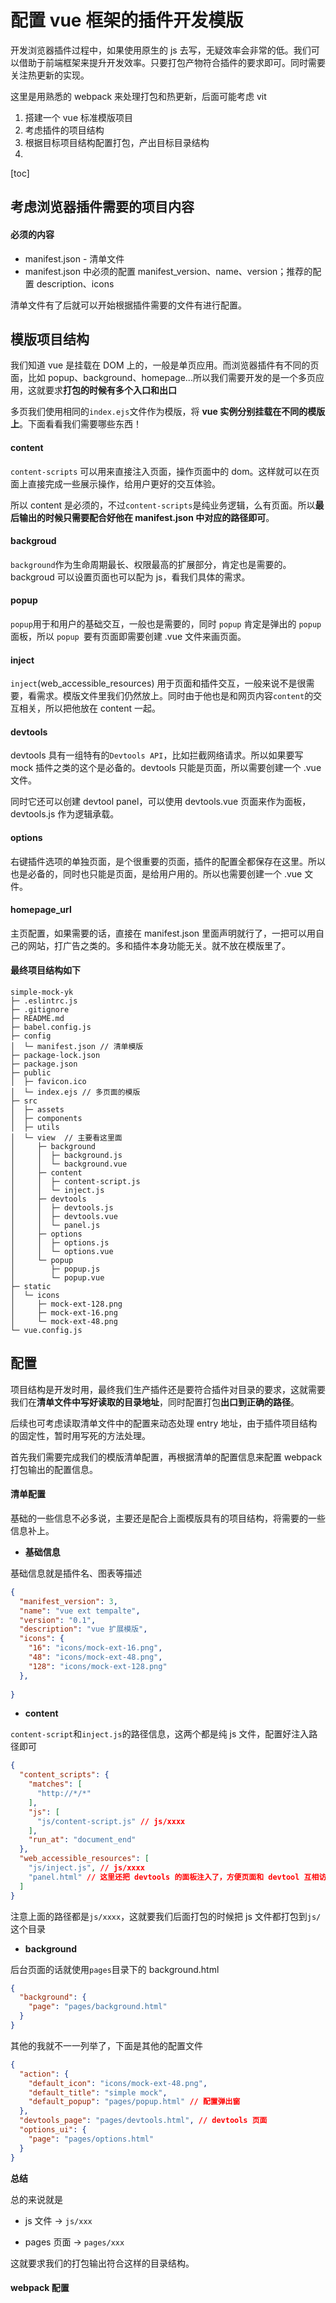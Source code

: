 # 配置 vue 框架的插件开发模版

开发浏览器插件过程中，如果使用原生的 js 去写，无疑效率会非常的低。我们可以借助于前端框架来提升开发效率。只要打包产物符合插件的要求即可。同时需要关注热更新的实现。

这里是用熟悉的 webpack 来处理打包和热更新，后面可能考虑 vit

1. 搭建一个 vue 标准模版项目
1. 考虑插件的项目结构
1. 根据目标项目结构配置打包，产出目标目录结构
1. 

[toc]



## 考虑浏览器插件需要的项目内容

#### 必须的内容

- manifest.json - 清单文件
- manifest.json 中必须的配置  manifest_version、name、version；推荐的配置 description、icons

清单文件有了后就可以开始根据插件需要的文件有进行配置。

## 模版项目结构

我们知道 vue 是挂载在 DOM 上的，一般是单页应用。而浏览器插件有不同的页面，比如 popup、background、homepage...所以我们需要开发的是一个多页应用，这就要求**打包的时候有多个入口和出口**

多页我们使用相同的`index.ejs`文件作为模版，将 **vue 实例分别挂载在不同的模版上**。下面看看我们需要哪些东西！

#### content

`content-scripts` 可以用来直接注入页面，操作页面中的 dom。这样就可以在页面上直接完成一些展示操作，给用户更好的交互体验。

所以 content 是必须的，不过`content-scripts`是纯业务逻辑，么有页面。所以**最后输出的时候只需要配合好他在 manifest.json 中对应的路径即可**。

#### backgroud

`background`作为生命周期最长、权限最高的扩展部分，肯定也是需要的。backgroud 可以设置页面也可以配为 js，看我们具体的需求。

#### popup

`popup`用于和用户的基础交互，一般也是需要的，同时 `popup` 肯定是弹出的 `popup` 面板，所以 `popup `要有页面即需要创建 .vue 文件来画页面。

#### inject

`inject`(web_accessible_resources) 用于页面和插件交互，一般来说不是很需要，看需求。模版文件里我们仍然放上。同时由于他也是和网页内容`content`的交互相关，所以把他放在 content 一起。

#### devtools

devtools 具有一组特有的`Devtools API`，比如拦截网络请求。所以如果要写 mock 插件之类的这个是必备的。devtools 只能是页面，所以需要创建一个 .vue 文件。

同时它还可以创建 devtool panel，可以使用 devtools.vue 页面来作为面板，devtools.js 作为逻辑承载。

#### options

右键插件选项的单独页面，是个很重要的页面，插件的配置全都保存在这里。所以也是必备的，同时也只能是页面，是给用户用的。所以也需要创建一个 .vue 文件。

#### homepage_url

主页配置，如果需要的话，直接在 manifest.json 里面声明就行了，一把可以用自己的网站，打广告之类的。多和插件本身功能无关。就不放在模版里了。

#### 最终项目结构如下

```text
simple-mock-yk
├─ .eslintrc.js
├─ .gitignore
├─ README.md
├─ babel.config.js
├─ config
│  └─ manifest.json // 清单模版
├─ package-lock.json
├─ package.json
├─ public
│  ├─ favicon.ico
│  └─ index.ejs // 多页面的模版
├─ src
│  ├─ assets
│  ├─ components
│  ├─ utils
│  └─ view  // 主要看这里面
│     ├─ background
│     │  ├─ background.js
│     │  └─ background.vue
│     ├─ content
│     │  ├─ content-script.js
│     │  └─ inject.js
│     ├─ devtools
│     │  ├─ devtools.js
│     │  ├─ devtools.vue
│     │  └─ panel.js
│     ├─ options
│     │  ├─ options.js
│     │  └─ options.vue
│     └─ popup
│        ├─ popup.js
│        └─ popup.vue
├─ static
│  └─ icons
│     ├─ mock-ext-128.png
│     ├─ mock-ext-16.png
│     └─ mock-ext-48.png
└─ vue.config.js
```

## 配置

项目结构是开发时用，最终我们生产插件还是要符合插件对目录的要求，这就需要我们在**清单文件中写好读取的目录地址**，同时配置打包**出口到正确的路径**。

后续也可考虑读取清单文件中的配置来动态处理 entry 地址，由于插件项目结构的固定性，暂时用写死的方法处理。

首先我们需要完成我们的模版清单配置，再根据清单的配置信息来配置 webpack 打包输出的配置信息。

#### 清单配置

基础的一些信息不必多说，主要还是配合上面模版具有的项目结构，将需要的一些信息补上。

- **基础信息**

基础信息就是插件名、图表等描述

```json
{
  "manifest_version": 3,
  "name": "vue ext tempalte",
  "version": "0.1",
  "description": "vue 扩展模版",
  "icons": {
    "16": "icons/mock-ext-16.png",
    "48": "icons/mock-ext-48.png",
    "128": "icons/mock-ext-128.png"
  },
  
}
```

- **content**

`content-script`和`inject.js`的路径信息，这两个都是纯 js 文件，配置好注入路径即可

```json
{
  "content_scripts": {
    "matches": [
      "http://*/*"
    ],
    "js": [
      "js/content-script.js" // js/xxxx
    ],
    "run_at": "document_end"
  },
  "web_accessible_resources": [
    "js/inject.js", // js/xxxx
    "panel.html" // 这里还把 devtools 的面板注入了，方便页面和 devtool 互相访问
  ]
}
```

注意上面的路径都是`js/xxxx`，这就要我们后面打包的时候把 js 文件都打包到`js/`这个目录

- **background**

后台页面的话就使用`pages`目录下的 background.html

```json
{
  "background": {
    "page": "pages/background.html"
  }
}
```

其他的我就不一一列举了，下面是其他的配置文件

```json
{
  "action": {
    "default_icon": "icons/mock-ext-48.png",
    "default_title": "simple mock",
    "default_popup": "pages/popup.html" // 配置弹出窗
  },
  "devtools_page": "pages/devtools.html", // devtools 页面
  "options_ui": {
    "page": "pages/options.html"
  }
}
```

**总结**

总的来说就是

- js 文件 -> `js/xxx`

- pages 页面 -> `pages/xxx`

这就要求我们的打包输出符合这样的目录结构。

#### webpack 配置
